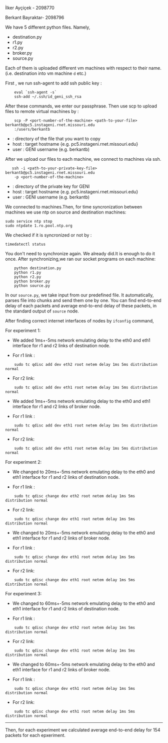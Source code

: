 İlker Ayçiçek - 2098770

Berkant Bayraktar- 2098796


We have 5 different python files. Namely,

* destination.py
* r1.py
* r2.py
* broker.py
* source.py

Each of them is  uploaded different vm machines with respect to their name.
(i.e. destination into vm machine `d` etc.)

First , we run ssh-agent to add ssh public key :
```
    eval `ssh-agent -s`
    ssh-add ~/.ssh/id_geni_ssh_rsa 
```
After these commands, we enter our passphrase. Then use scp to upload files 
to remote virtual machines by :

```
    scp -P <port-number-of-the-machine> <path-to-your-file> berkantb@pc5.instageni.rnet.missouri.edu
    :/users/berkantb
```

* <path-to-your-file>: directory of the file that you want to copy
* host : target hostname {e.g. pc5.instageni.rnet.missouri.edu}
* user : GENI username (e.g. berkantb)

After we upload our files to each machine, we connect to machines via ssh.

```
   ssh -i <path-to-your-private-key-file> berkantb@pc5.instageni.rnet.missouri.edu
    -p <port-number-of-the-machine>
```
* <path-to-your-private-key-file> : directory of the private key for GENI 
* host : target hostname {e.g. pc5.instageni.rnet.missouri.edu}
* user : GENI username (e.g. berkantb)


We connected to machines.Then, for time syncronization between
machines we use ntp on source and destination machines:

```
sudo service ntp stop
sudo ntpdate 1.ro.pool.ntp.org

```
We checked if it is syncronized or not by :
```
timedatectl status
```
You don't need to synchronize again. We already did.It is enough to
do it once. After synchronizing,we ran our socket programs on each machine:
```
    python destination.py
    python r1.py
    python r2.py
    python broker.py
    python source.py
```

In our `source.py`, we take input from our predefined file. It automatically,
parses file into chunks and send them one by one. You can find end-to-end delay
of each packets and average end-to-end delay of these packets, 
in the standard output of `source` node.

After finding correct internet interfaces of nodes by ```ifconfig``` command,

For experiment 1:

* We added 1ms+-5ms network emulating delay to the eth0 and eth1 interface 
    for r1 and r2 links of destination node.

* For r1 link :
```
    sudo tc qdisc add dev eth2 root netem delay 1ms 5ms distribution normal
```
* For r2 link:
```
    sudo tc qdisc add dev eth1 root netem delay 1ms 5ms distribution normal
```
 

* We added 1ms+-5ms network emulating delay to the eth0 and eth1 interface 
    for r1 and r2 links of broker node.

* For r1 link :
```
    sudo tc qdisc add dev eth1 root netem delay 1ms 5ms distribution normal
```
* For r2 link:
```
    sudo tc qdisc add dev eth1 root netem delay 1ms 5ms distribution normal
```

For experiment 2:

* We changed to 20ms+-5ms network emulating delay to the eth0 and eth1 interface 
    for r1 and r2 links of destination node.

* For r1 link :
```
    sudo tc qdisc change dev eth2 root netem delay 1ms 5ms distribution normal
```
* For r2 link:
```
    sudo tc qdisc change dev eth1 root netem delay 1ms 5ms distribution normal
```
 

* We changed to 20ms+-5ms network emulating delay to the eth0 and eth1 interface 
    for r1 and r2 links of broker node.

* For r1 link :
```
    sudo tc qdisc change dev eth1 root netem delay 1ms 5ms distribution normal
```
* For r2 link:
```
    sudo tc qdisc change dev eth1 root netem delay 1ms 5ms distribution normal
```

For experiment 3:

* We changed to 60ms+-5ms network emulating delay to the eth0 and eth1 interface 
    for r1 and r2 links of destination node.

* For r1 link :
```
    sudo tc qdisc change dev eth2 root netem delay 1ms 5ms distribution normal
```
* For r2 link:
```
    sudo tc qdisc change dev eth1 root netem delay 1ms 5ms distribution normal
```
 

* We changed to 60ms+-5ms network emulating delay to the eth0 and eth1 interface 
    for r1 and r2 links of broker node.

* For r1 link :
```
    sudo tc qdisc change dev eth1 root netem delay 1ms 5ms distribution normal
```
* For r2 link:
```
    sudo tc qdisc change dev eth1 root netem delay 1ms 5ms distribution normal
```
___

Then, for each experiment we calculated average end-to-end delay for 154 packets
for each  epxeriment.